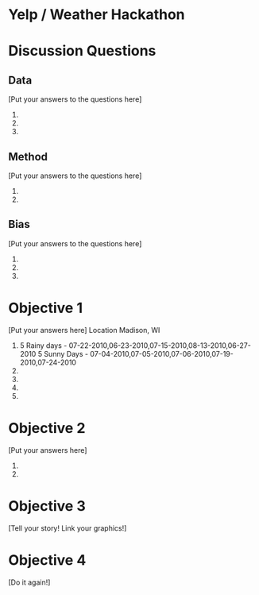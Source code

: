 # Yelp / Weather Hackathon

# Discussion Questions

## Data

[Put your answers to the questions here]

1.
2.
3.

## Method

[Put your answers to the questions here]

1.
2.

## Bias

[Put your answers to the questions here]

1.
2.
3.

# Objective 1
[Put your answers here]
Location Madison, WI
1. 	5 Rainy days - 07-22-2010,06-23-2010,07-15-2010,08-13-2010,06-27-2010 	5 Sunny Days - 07-04-2010,07-05-2010,07-06-2010,07-19-2010,07-24-2010
2.
3.
4.
5.

# Objective 2
[Put your answers here]

1.
2.


# Objective 3

[Tell your story!  Link your graphics!]

# Objective 4

[Do it again!]


